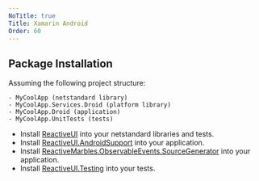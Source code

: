 ```yaml
---
NoTitle: true
Title: Xamarin Android
Order: 60
---
```


## Package Installation

Assuming the following project structure:

```
- MyCoolApp (netstandard library)
- MyCoolApp.Services.Droid (platform library)
- MyCoolApp.Droid (application)
- MyCoolApp.UnitTests (tests)
```

* Install [ReactiveUI](https://www.nuget.org/packages/ReactiveUI) into your netstandard libraries and tests.
* Install [ReactiveUI.AndroidSupport](https://www.nuget.org/packages/ReactiveUI.AndroidSupport) into your application.
* Install [ReactiveMarbles.ObservableEvents.SourceGenerator](https://www.nuget.org/packages/ReactiveMarbles.ObservableEvents.SourceGenerator) into your application.
* Install [ReactiveUI.Testing](https://www.nuget.org/packages/ReactiveUI.Testing) into your tests.
